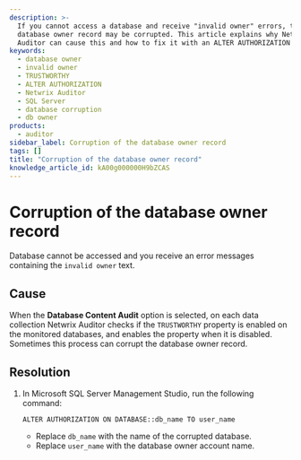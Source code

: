 ```yaml
---
description: >-
  If you cannot access a database and receive "invalid owner" errors, the
  database owner record may be corrupted. This article explains why Netwrix
  Auditor can cause this and how to fix it with an ALTER AUTHORIZATION command.
keywords:
  - database owner
  - invalid owner
  - TRUSTWORTHY
  - ALTER AUTHORIZATION
  - Netwrix Auditor
  - SQL Server
  - database corruption
  - db owner
products:
  - auditor
sidebar_label: Corruption of the database owner record
tags: []
title: "Corruption of the database owner record"
knowledge_article_id: kA00g000000H9bZCAS
---
```


# Corruption of the database owner record

Database cannot be accessed and you receive an error messages containing the `invalid owner` text.

## Cause

When the **Database Content Audit** option is selected, on each data collection Netwrix Auditor checks if the `TRUSTWORTHY` property is enabled on the monitored databases, and enables the property when it is disabled. Sometimes this process can corrupt the database owner record.

## Resolution

1. In Microsoft SQL Server Management Studio, run the following command:
   ```
   ALTER AUTHORIZATION ON DATABASE::db_name TO user_name
   ```
   - Replace `db_name` with the name of the corrupted database.
   - Replace `user_name` with the database owner account name.
